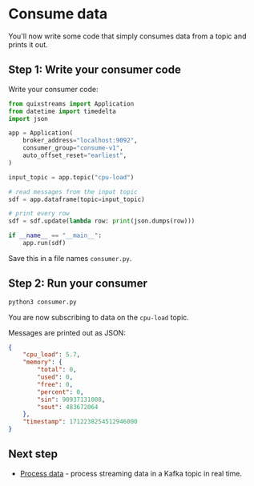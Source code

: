 # Consume data

You'll now write some code that simply consumes data from a topic and prints it out.

## Step 1: Write your consumer code

Write your consumer code:

``` python
from quixstreams import Application
from datetime import timedelta
import json

app = Application(
    broker_address="localhost:9092",
    consumer_group="consume-v1",
    auto_offset_reset="earliest",
)

input_topic = app.topic("cpu-load")

# read messages from the input topic
sdf = app.dataframe(topic=input_topic)

# print every row
sdf = sdf.update(lambda row: print(json.dumps(row)))

if __name__ == "__main__":
    app.run(sdf)
```

Save this in a file names `consumer.py`.

## Step 2: Run your consumer

``` python
python3 consumer.py
```

You are now subscribing to data on the `cpu-load` topic.

Messages are printed out as JSON:

``` json
{
    "cpu_load": 5.7,
    "memory": {
        "total": 0,
        "used": 0,
        "free": 0,
        "percent": 0,
        "sin": 90937131008,
        "sout": 483672064
    },
    "timestamp": 1712238254512946000
}
```

## Next step

* [Process data](./process.md) - process streaming data in a Kafka topic in real time.
